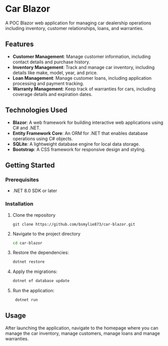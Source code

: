 # Car Blazor
A POC Blazor web application for managing car dealership operations including inventory, customer relationships, loans, and warranties.

## Features
- **Customer Management**: Manage customer information, including contact details and purchase history.
- **Inventory Management**: Track and manage car inventory, including details like make, model, year, and price.
- **Loan Management**: Manage customer loans, including application processing and payment tracking.
- **Warranty Management**: Keep track of warranties for cars, including coverage details and expiration dates.

## Technologies Used
- **Blazor**: A web framework for building interactive web applications using C# and .NET.
- **Entity Framework Core**: An ORM for .NET that enables database operations using C# objects.
- **SQLite**: A lightweight database engine for local data storage.
- **Bootstrap**: A CSS framework for responsive design and styling.

## Getting Started
### Prerequisites
- .NET 8.0 SDK or later

### Installation
1. Clone the repository
   ```
   git clone https://github.com/bsmylie873/car-blazor.git
   ``` 
2. Navigate to the project directory
   ```bash
   cd car-blazor
   ```
3. Restore the dependencies:
   ```bash
   dotnet restore
   ```
4. Apply the migrations:
   ```bash
   dotnet ef database update
   ```
5. Run the application:
   ```bash
    dotnet run
    ```

## Usage
After launching the application, navigate to the homepage where you can manage the car inventory, manage customers, manage loans and manage warranties.